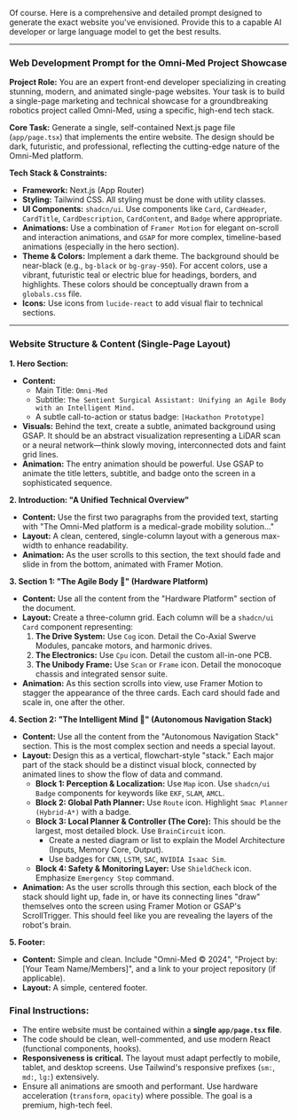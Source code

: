 Of course. Here is a comprehensive and detailed prompt designed to generate the exact website you've envisioned. Provide this to a capable AI developer or large language model to get the best results.

---

### **Web Development Prompt for the Omni-Med Project Showcase**

**Project Role:** You are an expert front-end developer specializing in creating stunning, modern, and animated single-page websites. Your task is to build a single-page marketing and technical showcase for a groundbreaking robotics project called Omni-Med, using a specific, high-end tech stack.

**Core Task:** Generate a single, self-contained Next.js page file (`app/page.tsx`) that implements the entire website. The design should be dark, futuristic, and professional, reflecting the cutting-edge nature of the Omni-Med platform.

**Tech Stack & Constraints:**
* **Framework:** Next.js (App Router)
* **Styling:** Tailwind CSS. All styling must be done with utility classes.
* **UI Components:** `shadcn/ui`. Use components like `Card`, `CardHeader`, `CardTitle`, `CardDescription`, `CardContent`, and `Badge` where appropriate.
* **Animations:** Use a combination of `Framer Motion` for elegant on-scroll and interaction animations, and `GSAP` for more complex, timeline-based animations (especially in the hero section).
* **Theme & Colors:** Implement a dark theme. The background should be near-black (e.g., `bg-black` or `bg-gray-950`). For accent colors, use a vibrant, futuristic teal or electric blue for headings, borders, and highlights. These colors should be conceptually drawn from a `globals.css` file.
* **Icons:** Use icons from `lucide-react` to add visual flair to technical sections.

---

### **Website Structure & Content (Single-Page Layout)**

**1. Hero Section:**
* **Content:**
    * Main Title: `Omni-Med`
    * Subtitle: `The Sentient Surgical Assistant: Unifying an Agile Body with an Intelligent Mind.`
    * A subtle call-to-action or status badge: `[Hackathon Prototype]`
* **Visuals:** Behind the text, create a subtle, animated background using GSAP. It should be an abstract visualization representing a LiDAR scan or a neural network—think slowly moving, interconnected dots and faint grid lines.
* **Animation:** The entry animation should be powerful. Use GSAP to animate the title letters, subtitle, and badge onto the screen in a sophisticated sequence.

**2. Introduction: "A Unified Technical Overview"**
* **Content:** Use the first two paragraphs from the provided text, starting with "The Omni-Med platform is a medical-grade mobility solution..."
* **Layout:** A clean, centered, single-column layout with a generous max-width to enhance readability.
* **Animation:** As the user scrolls to this section, the text should fade and slide in from the bottom, animated with Framer Motion.

**3. Section 1: "The Agile Body 🦾" (Hardware Platform)**
* **Content:** Use all the content from the "Hardware Platform" section of the document.
* **Layout:** Create a three-column grid. Each column will be a `shadcn/ui Card` component representing:
    1.  **The Drive System:** Use `Cog` icon. Detail the Co-Axial Swerve Modules, pancake motors, and harmonic drives.
    2.  **The Electronics:** Use `Cpu` icon. Detail the custom all-in-one PCB.
    3.  **The Unibody Frame:** Use `Scan` or `Frame` icon. Detail the monocoque chassis and integrated sensor suite.
* **Animation:** As this section scrolls into view, use Framer Motion to stagger the appearance of the three cards. Each card should fade and scale in, one after the other.

**4. Section 2: "The Intelligent Mind 🧠" (Autonomous Navigation Stack)**
* **Content:** Use all the content from the "Autonomous Navigation Stack" section. This is the most complex section and needs a special layout.
* **Layout:** Design this as a vertical, flowchart-style "stack." Each major part of the stack should be a distinct visual block, connected by animated lines to show the flow of data and command.
    * **Block 1: Perception & Localization:** Use `Map` icon. Use `shadcn/ui Badge` components for keywords like `EKF`, `SLAM`, `AMCL`.
    * **Block 2: Global Path Planner:** Use `Route` icon. Highlight `Smac Planner (Hybrid-A*)` with a badge.
    * **Block 3: Local Planner & Controller (The Core):** This should be the largest, most detailed block. Use `BrainCircuit` icon.
        * Create a nested diagram or list to explain the Model Architecture (Inputs, Memory Core, Output).
        * Use badges for `CNN`, `LSTM`, `SAC`, `NVIDIA Isaac Sim`.
    * **Block 4: Safety & Monitoring Layer:** Use `ShieldCheck` icon. Emphasize `Emergency Stop` command.
* **Animation:** As the user scrolls through this section, each block of the stack should light up, fade in, or have its connecting lines "draw" themselves onto the screen using Framer Motion or GSAP's ScrollTrigger. This should feel like you are revealing the layers of the robot's brain.

**5. Footer:**
* **Content:** Simple and clean. Include "Omni-Med © 2024", "Project by: [Your Team Name/Members]", and a link to your project repository (if applicable).
* **Layout:** A simple, centered footer.

### **Final Instructions:**

* The entire website must be contained within a **single `app/page.tsx` file**.
* The code should be clean, well-commented, and use modern React (functional components, hooks).
* **Responsiveness is critical.** The layout must adapt perfectly to mobile, tablet, and desktop screens. Use Tailwind's responsive prefixes (`sm:`, `md:`, `lg:`) extensively.
* Ensure all animations are smooth and performant. Use hardware acceleration (`transform`, `opacity`) where possible. The goal is a premium, high-tech feel.